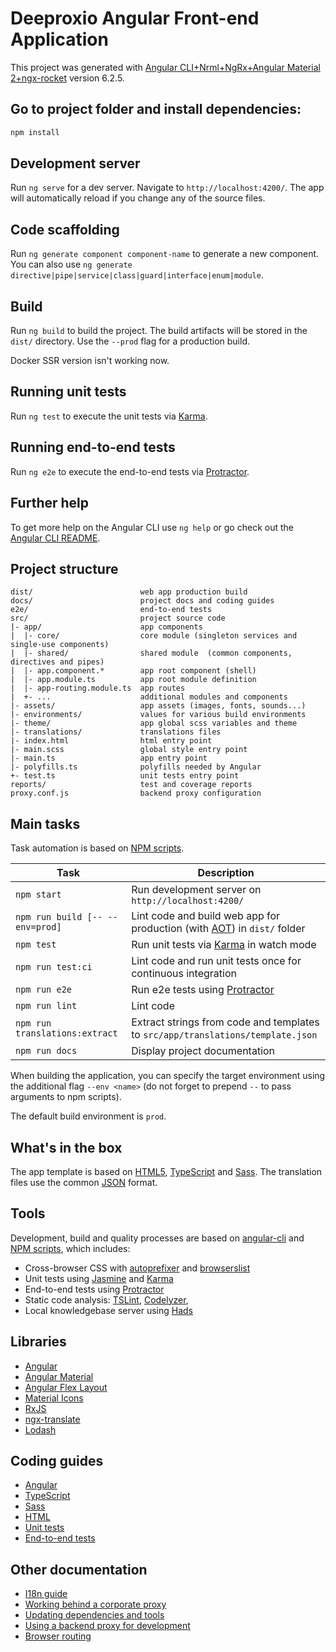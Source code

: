 # Deeproxio Angular Front-end Application

This project was generated with [Angular CLI+Nrml+NgRx+Angular Material 2+ngx-rocket](https://github.com/angular/angular-cli) version 6.2.5.

## Go to project folder and install dependencies:

```bash
npm install
```

## Development server

Run `ng serve` for a dev server. Navigate to `http://localhost:4200/`. The app will automatically reload if you change any of the source files.

## Code scaffolding

Run `ng generate component component-name` to generate a new component. You can also use `ng generate directive|pipe|service|class|guard|interface|enum|module`.

## Build

Run `ng build` to build the project. The build artifacts will be stored in the `dist/` directory. Use the `--prod` flag for a production build.

Docker SSR version isn't working now.

## Running unit tests

Run `ng test` to execute the unit tests via [Karma](https://karma-runner.github.io).

## Running end-to-end tests

Run `ng e2e` to execute the end-to-end tests via [Protractor](http://www.protractortest.org/).

## Further help

To get more help on the Angular CLI use `ng help` or go check out the [Angular CLI README](https://github.com/angular/angular-cli/blob/master/README.md).

## Project structure

```text
dist/                        web app production build
docs/                        project docs and coding guides
e2e/                         end-to-end tests
src/                         project source code
|- app/                      app components
|  |- core/                  core module (singleton services and single-use components)
|  |- shared/                shared module  (common components, directives and pipes)
|  |- app.component.*        app root component (shell)
|  |- app.module.ts          app root module definition
|  |- app-routing.module.ts  app routes
|  +- ...                    additional modules and components
|- assets/                   app assets (images, fonts, sounds...)
|- environments/             values for various build environments
|- theme/                    app global scss variables and theme
|- translations/             translations files
|- index.html                html entry point
|- main.scss                 global style entry point
|- main.ts                   app entry point
|- polyfills.ts              polyfills needed by Angular
+- test.ts                   unit tests entry point
reports/                     test and coverage reports
proxy.conf.js                backend proxy configuration
```

## Main tasks

Task automation is based on [NPM scripts](https://docs.npmjs.com/misc/scripts).

| Task                            | Description                                                                                                      |
| ------------------------------- | ---------------------------------------------------------------------------------------------------------------- |
| `npm start`                     | Run development server on `http://localhost:4200/`                                                               |
| `npm run build [-- --env=prod]` | Lint code and build web app for production (with [AOT](https://angular.io/guide/aot-compiler)) in `dist/` folder |
| `npm test`                      | Run unit tests via [Karma](https://karma-runner.github.io) in watch mode                                         |
| `npm run test:ci`               | Lint code and run unit tests once for continuous integration                                                     |
| `npm run e2e`                   | Run e2e tests using [Protractor](http://www.protractortest.org)                                                  |
| `npm run lint`                  | Lint code                                                                                                        |
| `npm run translations:extract`  | Extract strings from code and templates to `src/app/translations/template.json`                                  |
| `npm run docs`                  | Display project documentation                                                                                    |

When building the application, you can specify the target environment using the additional flag `--env <name>` (do not
forget to prepend `--` to pass arguments to npm scripts).

The default build environment is `prod`.

## What's in the box

The app template is based on [HTML5](http://whatwg.org/html), [TypeScript](http://www.typescriptlang.org) and
[Sass](http://sass-lang.com). The translation files use the common [JSON](http://www.json.org) format.

## Tools

Development, build and quality processes are based on [angular-cli](https://github.com/angular/angular-cli) and
[NPM scripts](https://docs.npmjs.com/misc/scripts), which includes:

-   Cross-browser CSS with [autoprefixer](https://github.com/postcss/autoprefixer) and
    [browserslist](https://github.com/ai/browserslist)
-   Unit tests using [Jasmine](http://jasmine.github.io) and [Karma](https://karma-runner.github.io)
-   End-to-end tests using [Protractor](https://github.com/angular/protractor)
-   Static code analysis: [TSLint](https://github.com/palantir/tslint), [Codelyzer](https://github.com/mgechev/codelyzer),
-   Local knowledgebase server using [Hads](https://github.com/sinedied/hads)

## Libraries

-   [Angular](https://angular.io)
-   [Angular Material](https://material.angular.io)
-   [Angular Flex Layout](https://github.com/angular/flex-layout)
-   [Material Icons](https://material.io/icons/)
-   [RxJS](http://reactivex.io/rxjs)
-   [ngx-translate](https://github.com/ngx-translate/core)
-   [Lodash](https://lodash.com)

## Coding guides

-   [Angular](docs/coding-guides/angular.md)
-   [TypeScript](docs/coding-guides/typescript.md)
-   [Sass](docs/coding-guides/sass.md)
-   [HTML](docs/coding-guides/html.md)
-   [Unit tests](docs/coding-guides/unit-tests.md)
-   [End-to-end tests](docs/coding-guides/e2e-tests.md)

## Other documentation

-   [I18n guide](docs/i18n.md)
-   [Working behind a corporate proxy](docs/corporate-proxy.md)
-   [Updating dependencies and tools](docs/updating.md)
-   [Using a backend proxy for development](docs/backend-proxy.md)
-   [Browser routing](docs/routing.md)
